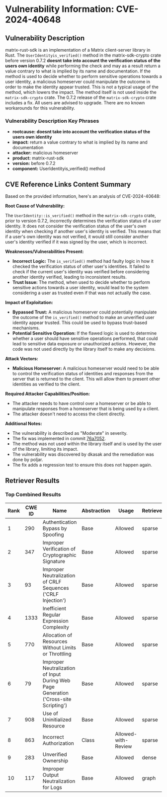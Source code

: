 # Vulnerability Information: CVE-2024-40648

## Vulnerability Description
matrix-rust-sdk is an implementation of a Matrix client-server library in Rust. The `UserIdentityis_verified()` method in the matrix-sdk-crypto crate before version 0.7.2 **doesnt take into account the verification status of the users own identity** while performing the check and may as a result return a value contrary to what is implied by its name and documentation. If the method is used to decide whether to perform sensitive operations towards a user identity, a malicious homeserver could manipulate the outcome in order to make the identity appear trusted. This is not a typical usage of the method, which lowers the impact. The method itself is not used inside the `matrix-sdk-crypto` crate. The 0.7.2 release of the `matrix-sdk-crypto` crate includes a fix. All users are advised to upgrade. There are no known workarounds for this vulnerability.

### Vulnerability Description Key Phrases
- **rootcause:** **doesnt take into account the verification status of the users own identity**
- **impact:** return a value contrary to what is implied by its name and documentation
- **attacker:** malicious homeserver
- **product:** matrix-rust-sdk
- **version:** before 0.7.2
- **component:** UserIdentityis_verified() method

## CVE Reference Links Content Summary
Based on the provided information, here's an analysis of CVE-2024-40648:

**Root Cause of Vulnerability:**

The `UserIdentity::is_verified()` method in the `matrix-sdk-crypto` crate, prior to version 0.7.2, incorrectly determines the verification status of a user identity. It does not consider the verification status of the user's *own* identity when checking if another user's identity is verified. This means that if a user's own identity was not verified, it would still consider another user's identity verified if it was signed by the user, which is incorrect.

**Weaknesses/Vulnerabilities Present:**

- **Incorrect Logic:** The `is_verified()` method had faulty logic in how it checked the verification status of other user's identities. It failed to check if the current user's identity was verified before considering another identity verified, leading to inconsistent results.
- **Trust Issue:** The method, when used to decide whether to perform sensitive actions towards a user identity, would lead to the system considering a user as trusted even if that was not actually the case.

**Impact of Exploitation:**

- **Bypassed Trust:** A malicious homeserver could potentially manipulate the outcome of the `is_verified()` method to make an unverified user identity appear trusted. This could be used to bypass trust-based mechanisms.
- **Potential Sensitive Operation:** If the flawed logic is used to determine whether a user should have sensitive operations performed, that could lead to sensitive data exposure or unauthorized actions. However, the code was not used directly by the library itself to make any decisions.

**Attack Vectors:**

- **Malicious Homeserver:** A malicious homeserver would need to be able to control the verification status of identities and responses from the server that is returned to the client. This will allow them to present other identities as verified to the client.

**Required Attacker Capabilities/Position:**

- The attacker needs to have control over a homeserver or be able to manipulate responses from a homeserver that is being used by a client.
- The attacker doesn't need to access the client directly.

**Additional Notes:**

- The vulnerability is described as "Moderate" in severity.
- The fix was implemented in commit [76a7052](https://github.com/matrix-org/matrix-rust-sdk/commit/76a7052149bb8f722df12da915b3a06d19a6695a).
- The method was not used within the library itself and is used by the user of the library, limiting its impact.
- The vulnerability was discovered by dkasak and the remediation was done by poljar.
- The fix adds a regression test to ensure this does not happen again.

## Retriever Results

### Top Combined Results

| Rank | CWE ID | Name | Abstraction | Usage  | Retrievers | Individual Scores |
|------|--------|------|-------------|-------|------------|-------------------|
| 1 | 290 | Authentication Bypass by Spoofing | Base | Allowed | sparse | 0.990 |
| 2 | 347 | Improper Verification of Cryptographic Signature | Base | Allowed | sparse | 0.896 |
| 3 | 93 | Improper Neutralization of CRLF Sequences ('CRLF Injection') | Base | Allowed | sparse | 0.894 |
| 4 | 1333 | Inefficient Regular Expression Complexity | Base | Allowed | sparse | 0.863 |
| 5 | 770 | Allocation of Resources Without Limits or Throttling | Base | Allowed | sparse | 0.858 |
| 6 | 79 | Improper Neutralization of Input During Web Page Generation ('Cross-site Scripting') | Base | Allowed | sparse | 0.852 |
| 7 | 908 | Use of Uninitialized Resource | Base | Allowed | sparse | 0.850 |
| 8 | 863 | Incorrect Authorization | Class | Allowed-with-Review | sparse | 0.829 |
| 9 | 283 | Unverified Ownership | Base | Allowed | dense | 0.422 |
| 10 | 117 | Improper Output Neutralization for Logs | Base | Allowed | graph | 0.002 |

